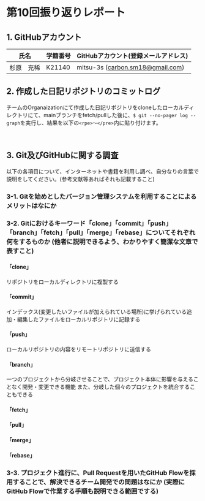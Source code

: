 # 第10回振り返りレポート

## 1. GitHubアカウント

| 氏名           | 学籍番号    | GitHubアカウント(登録メールアドレス) |
| -------------- | ----------- | -------------------------------------- |
| 杉原　充稀     | K21140      | mitsu-3s (carbon.sm18@gmail.com) |

## 2. 作成した日記リポジトリのコミットログ

チームのOrganaizationにて作成した日記リポジトリをcloneしたローカルディレクトリにて、mainブランチをfetch/pullした後に、`$ git --no-pager log --graph`を実行し、結果を以下の`<rpe>〜</pre>`内に貼り付けます。

<pre>

</pre>


## 3. Git及びGitHubに関する調査

以下の各項目について、インターネットや書籍を利用し調べ、自分なりの言葉で説明をしてください。(参考文献等あればそれも記載すること)

### 3-1. Gitを始めとしたバージョン管理システムを利用することによるメリットはなにか



### 3-2. Gitにおけるキーワード「clone」「commit」「push」「branch」「fetch」「pull」「merge」「rebase」についてそれぞれ何をするものか (他者に説明できるよう、わかりやすく簡潔な文章で表すこと)
#### 「clone」
リポジトリをローカルディレクトリに複製する
#### 「commit」
インデックス(変更したいファイルが加えられている場所)に挙げられている追加・編集したファイルをローカルリポジトリに記録する
#### 「push」
ローカルリポジトリの内容をリモートリポジトリに送信する
#### 「branch」
一つのプロジェクトから分岐させることで、プロジェクト本体に影響を与えることなく開発・変更できる機能
また、分岐した個々のプロジェクトを統合することもできる
#### 「fetch」

#### 「pull」

#### 「merge」

#### 「rebase」


### 3-3. プロジェクト進行に、Pull Requestを用いたGitHub Flowを採用することで、解決できるチーム開発での問題はなにか (実際にGitHub Flowで作業する手順も説明できる範囲でする)
